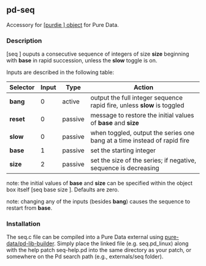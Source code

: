 ## pd-seq
Accessory for [[purdie ] object](https://github.com/metamystical/pd-purdie) for Pure Data.

### Description

[seq ] ouputs a consecutive sequence of integers of size **size** beginning with **base** in rapid succession, unless the **slow** toggle is on. 

Inputs are described in the following table:

| Selector     | Input   | Type     | Action                                                                  |
|--------------|---------|----------|-------------------------------------------------------------------------|
| **bang**     | 0       | active   | output the full integer sequence rapid fire, unless **slow** is toggled |
| **reset**    | 0       | passive  | message to restore the initial values of **base** and **size** |
| **slow**     | 0       | passive  | when toggled, output the series one bang at a time instead of rapid fire |
| **base**     | 1       | passive  | set the starting integer |
| **size**     | 2       | passive  | set the size of the series; if negative, sequence is decreasing |

note: the initial values of **base** and **size** can be specified within the object box itself [seq base size ]. Defaults are zero.

note: changing any of the inputs (besides **bang**) causes the sequence to restart from **base**.

### Installation

The seq.c file can be compiled into a Pure Data external using [pure-data/pd-lib-builder](https://github.com/pure-data/pd-lib-builder). Simply place the linked file (e.g. seq.pd_linux) along with the help patch seq-help.pd into the same directory as your patch, or somewhere on the Pd search path (e.g., externals/seq folder).
